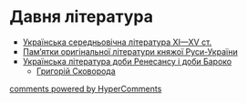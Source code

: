<div id="hypercomments_widget" class="js-hypercomments-widget invisible"></div>

# Давня література

<ul type="square">
    <li class="chapter " data-level="1" data-path="ukr_serednovichna_literatura.html">
            <a href="ukr_serednovichna_literatura.html">
                    <b></b>
                Українська середньовічна література ХІ—ХV ст.
            </a>
    </li>
    <li class="chapter " data-level="2" data-path="literatura_knyazhoy_rusi_ukraine.html">
            <a href="literatura_knyazhoy_rusi_ukraine.html">
                    <b></b>
                Пам’ятки оригінальної літератури княжої Руси-України
            </a>
    </li>
    <li class="chapter " data-level="3" data-path="ukr_lit_doby_renesansu_ta_baroko.html">
            <a href="ukr_lit_doby_renesansu_ta_baroko.html">
                    <b></b>
                Українська література доби Ренесансу і доби Бароко
            </a>
        <ul type="circle" class="super">
    <li class="chapter " data-level="1" data-path="skovoroda.html">
            <a href="skovoroda.html">
                    <b></b>
                Григорій Сковорода
            </a>
    </li>
        </ul>
    </li>
        </ul>


<div class="js-hypercomments-container">
<a href="http://hypercomments.com" class="hc-link" title="comments widget">comments powered by HyperComments</a>
</div>